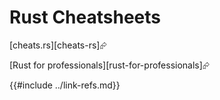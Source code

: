 # Rust Cheatsheets

[cheats.rs][cheats-rs]⮳

[Rust for professionals][rust-for-professionals]⮳

{{#include ../link-refs.md}}
